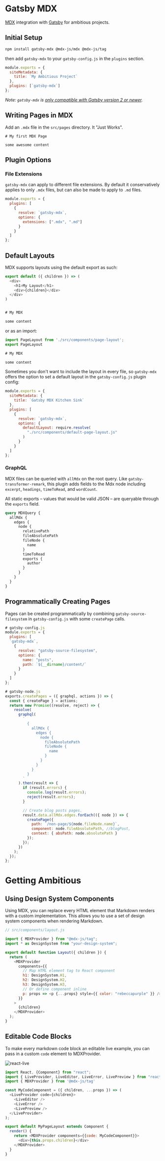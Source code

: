 # Gatsby MDX

[MDX](https://github.com/mdx-js/mdx) integration with
[Gatsby](https://www.gatsbyjs.org/) for ambitious projects.

## Initial Setup

```bash
npm install gatsby-mdx @mdx-js/mdx @mdx-js/tag
```

then add `gatsby-mdx` to your `gatsby-config.js` in the `plugins` section.

```javascript
module.exports = {
  siteMetadata: {
    title: `My Ambitious Project`
  },
  plugins: [`gatsby-mdx`]
};
```

_Note: `gatsby-mdx` is [only compatible with Gatsby version 2 or newer](https://github.com/ChristopherBiscardi/gatsby-mdx/issues/22)._

## Writing Pages in MDX

Add an `.mdx` file in the `src/pages` directory. It "Just Works".

```
# My first MDX Page

some awesome content
```

## Plugin Options

### File Extensions

`gatsby-mdx` can apply to different file extensions. By default it
conservatively applies to only `.mdx` files, but can also be made to
apply to `.md` files.

```javascript
module.exports = {
  plugins: [
    {
      resolve: `gatsby-mdx`,
      options: {
        extensions: [".mdx", ".md"]
      }
    }
  ]
};
```

## Default Layouts

MDX supports layouts using the default export as such:

```javascript
export default ({ children }) => (
  <div>
    <h1>My Layout</h1>
    <div>{children}</div>
  </div>
)


# My MDX

some content
```

or as an import:

```javascript
import PageLayout from './src/components/page-layout';
export PageLayout

# My MDX

some content
```

Sometimes you don't want to include the layout in every file, so
`gatsby-mdx` offers the option to set a default layout in the
`gatsby-config.js` plugin config:

```javascript
module.exports = {
  siteMetadata: {
    title: `Gatsby MDX Kitchen Sink`
  },
  plugins: [
    {
      resolve: `gatsby-mdx`,
      options: {
        defaultLayout: require.resolve(
          "./src/components/default-page-layout.js"
        )
      }
    }
  ]
};
```

### GraphQL

MDX files can be queried with `allMdx` on the root query. Like `gatsby-transformer-remark`, this plugin adds fields to the Mdx node including `excerpt`, `headings`, `timeToRead`, and `wordCount`.

All static exports – values that would be valid JSON – are queryable through the `exports` field.

```graphql
query MDXQuery {
  allMdx {
    edges {
      node {
        relativePath
        fileAbsolutePath
        fileNode {
          name
        }
        timeToRead
        exports {
          author
        }
      }
    }
  }
}
```

## Programmatically Creating Pages

Pages can be created programmatically by combining
`gatsby-source-filesystem` in `gatsby-config.js` with some
`createPage` calls.

```javascript
# gatsby-config.js
module.exports = {
  plugins: [
  `gatsby-mdx`,
    {
      resolve: "gatsby-source-filesystem",
      options: {
        name: "posts",
        path: `${__dirname}/content/`
      }
    }
  ]
};
```

```javascript
# gatsby-node.js
exports.createPages = ({ graphql, actions }) => {
  const { createPage } = actions;
  return new Promise((resolve, reject) => {
    resolve(
      graphql(
        `
          {
            allMdx {
              edges {
                node {
                  fileAbsolutePath
                  fileNode {
                    name
                  }
                }
              }
            }
          }
        `
      ).then(result => {
        if (result.errors) {
          console.log(result.errors);
          reject(result.errors);
        }

        // Create blog posts pages.
        result.data.allMdx.edges.forEach(({ node }) => {
          createPage({
            path: `/non-page/${node.fileNode.name}`,
            component: node.fileAbsolutePath, //blogPost,
            context: { absPath: node.absolutePath }
          });
        });
      })
    );
  });
};
```

# Getting Ambitious

## Using Design System Components

Using MDX, you can replace every HTML element that Markdown renders
with a custom implementation. This allows you to use a set of design
system components when rendering Markdown.

```js
// src/components/layout.js

import { MDXProvider } from "@mdx-js/tag";
import * as DesignSystem from "your-design-system";

export default function Layout({ children }) {
  return (
    <MDXProvider
      components={{
        // Map HTML element tag to React component
        h1: DesignSystem.H1,
        h2: DesignSystem.H2,
        h3: DesignSystem.H3,
        // Or define component inline
        p: props => <p {...props} style={{ color: "rebeccapurple" }} />
      }}
    >
      {children}
    </MDXProvider>
  );
}
```

## Editable Code Blocks

To make every markdown code block an editable live example, you can pass in a custom `code` element to MDXProvider.

![react-live](./img/react-live.png)

```javascript
import React, {Component} from "react";
import { LiveProvider, LiveEditor, LiveError, LivePreview } from "react-live";
import { MDXProvider } from '@mdx-js/tag'

const MyCodeComponent = ({ children, ...props }) => (
  <LiveProvider code={children}>
    <LiveEditor />
    <LiveError />
    <LivePreview />
  </LiveProvider>
);

export default MyPageLayout extends Component {
  render() {
    return <MDXProvider components={{code: MyCodeComponent}}>
      <div>{this.props.children}</div>
    </MDXProvider>
  }
}
```
